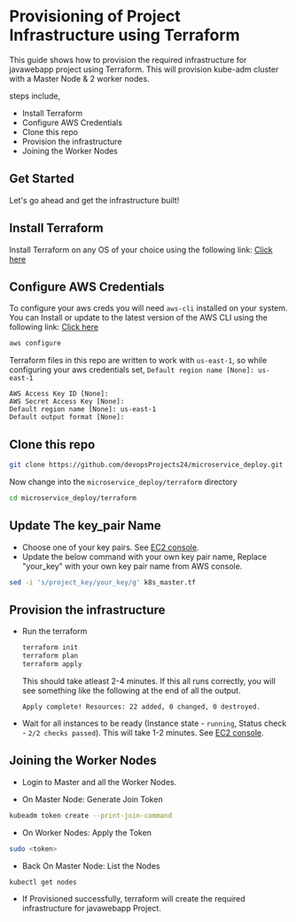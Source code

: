 # Provisioning of Project Infrastructure using Terraform

This guide shows how to provision the required infrastructure for javawebapp project using Terraform.
This will provision kube-adm cluster with a Master Node & 2 worker nodes.

steps include,
  * Install Terraform
  * Configure AWS Credentials
  * Clone this repo
  * Provision the infrastructure
  * Joining the Worker Nodes

## Get Started

  Let's go ahead and get the infrastructure built!

## Install Terraform

Install Terraform on any OS of your choice using the following link:
[Click here](https://developer.hashicorp.com/terraform/install)

## Configure AWS Credentials

To configure your aws creds you will need `aws-cli` installed on your system.
You can Install or update to the latest version of the AWS CLI using the following link:
[Click here](https://docs.aws.amazon.com/cli/latest/userguide/getting-started-install.html)

```bash
aws configure
```
Terraform files in this repo are written to work with `us-east-1`, so while configuring your aws credentials set, 
`Default region name [None]: us-east-1`
```
AWS Access Key ID [None]:
AWS Secret Access Key [None]:
Default region name [None]: us-east-1
Default output format [None]:
```

## Clone this repo

```bash
git clone https://github.com/devopsProjects24/microservice_deploy.git
```

Now change into the `microservice_deploy/terraform` directory

```bash
cd microservice_deploy/terraform
```
## Update The key_pair Name
* Choose one of your key pairs. See [EC2 console](https://us-east-1.console.aws.amazon.com/ec2/home?region=us-east-1#KeyPairs:).
* Update the below command with your own key pair name,
  Replace "your_key" with your own key pair name from AWS console.
  
```bash
sed -i 's/project_key/your_key/g' k8s_master.tf
```

## Provision the infrastructure

* Run the terraform

    ```bash
    terraform init
    terraform plan
    terraform apply
    ```

    This should take atleast 2-4 minutes. If this all runs correctly, you will see something like the following at the end of all the output.

    ```
    Apply complete! Resources: 22 added, 0 changed, 0 destroyed.
* Wait for all instances to be ready (Instance state - `running`, Status check - `2/2 checks passed`). This will take 1-2 minutes. See [EC2 console](https://us-east-1.console.aws.amazon.com/ec2/home?region=us-east-1#Instances:instanceState=running).

## Joining the Worker Nodes

* Login to Master and all the Worker Nodes.

* On Master Node: Generate Join Token
```bash
kubeadm token create --print-join-command
```
* On Worker Nodes: Apply the Token
```bash
sudo <token>
```
* Back On Master Node: List the Nodes
```bash
kubectl get nodes
```
* If Provisioned successfully, terraform will create the required infrastructure for javawebapp Project.
